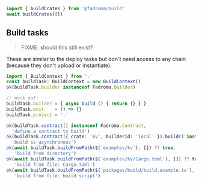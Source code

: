 ```typescript
import { buildCrates } from '@fadroma/build'
await buildCrates([])
```

## Build tasks

>FIXME: should this still exist?

These are similar to the deploy tasks but don't need access to any chain
(because they don't upload or instantiate).

```typescript
import { BuildContext } from '.'
const buildTask: BuildContext = new BuildContext()
ok(buildTask.builder instanceof Fadroma.Builder)

// mock out:
buildTask.builder = { async build () { return {} } }
buildTask.exit    = () => {}
buildTask.project = '.'

ok(buildTask.contract() instanceof Fadroma.Contract,
  'define a contract to build')
ok(buildTask.contract({ crate: 'kv', builderId: 'local' }).build() instanceof Promise,
  'build is asynchronous')
ok(await buildTask.buildFromPath($('examples/kv'), []) ?? true,
   'build from directory')
ok(await buildTask.buildFromPath($('examples/kv/Cargo.toml'), []) ?? true,
   'build from file: Cargo.toml')
ok(await buildTask.buildFromPath($('packages/build/build.example.ts'), ['kv']) ?? true,
   'build from file: build script')
```
